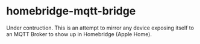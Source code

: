 # homebridge-mqtt-bridge

Under contruction. This is an attempt to mirror any device exposing itself to an MQTT Broker to show up in Homebridge (Apple Home).
